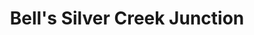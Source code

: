 ---
title: "Bell's Silver Creek Junction"
url: /park-city/bells-silver-creek-junction/
shop: convenience
---